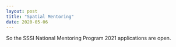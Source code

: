 ```yaml
---
layout: post
title: "Spatial Mentoring"
date: 2020-05-06
---
```

So the SSSI National Mentoring Program 2021 applications are open.
